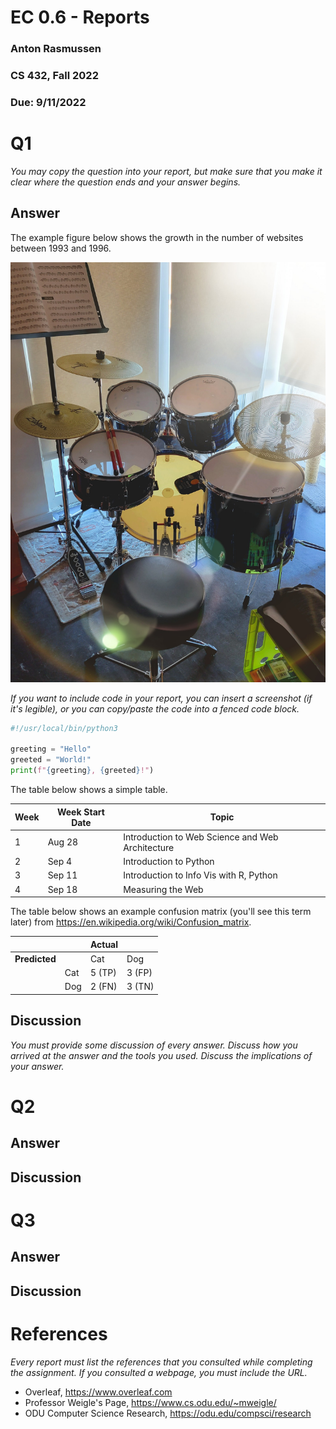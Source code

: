 # EC 0.6 - Reports
### Anton Rasmussen
### CS 432, Fall 2022
### Due: 9/11/2022

# Q1

*You may copy the question into your report, but make sure that you make it clear where the question ends and your answer begins.*

## Answer

The example figure below shows the growth in the number of websites between 1993 and 1996.

![\label{fig:tama-drums}](tamadrums.jpeg)

*If you want to include code in your report, you can insert a screenshot (if it's legible), or you can copy/paste the code into a fenced code block.*

```python
#!/usr/local/bin/python3

greeting = "Hello"
greeted = "World!"
print(f"{greeting}, {greeted}!")

```

The table below shows a simple table.  

|Week |Week Start Date|Topic|
|---|---|---|
|1|Aug 28|Introduction to Web Science and Web Architecture
|2|Sep 4|Introduction to Python
|3|Sep 11|Introduction to Info Vis with R, Python
|4|Sep 18|Measuring the Web

The table below shows an example confusion matrix (you'll see this term later) from <https://en.wikipedia.org/wiki/Confusion_matrix>.

| | |Actual||
|---|---|---|---|
|**Predicted**| |Cat|Dog|
| |Cat|5 (TP)|3 (FP)|
| |Dog|2 (FN)|3 (TN)|

## Discussion

*You must provide some discussion of every answer. Discuss how you arrived at the answer and the tools you used. Discuss the implications of your answer.*

# Q2

## Answer

## Discussion

# Q3

## Answer

## Discussion

# References

*Every report must list the references that you consulted while completing the assignment. If you consulted a webpage, you must include the URL.*

* Overleaf, <https://www.overleaf.com>
* Professor Weigle's Page, <https://www.cs.odu.edu/~mweigle/>
* ODU Computer Science Research, <https://odu.edu/compsci/research>
